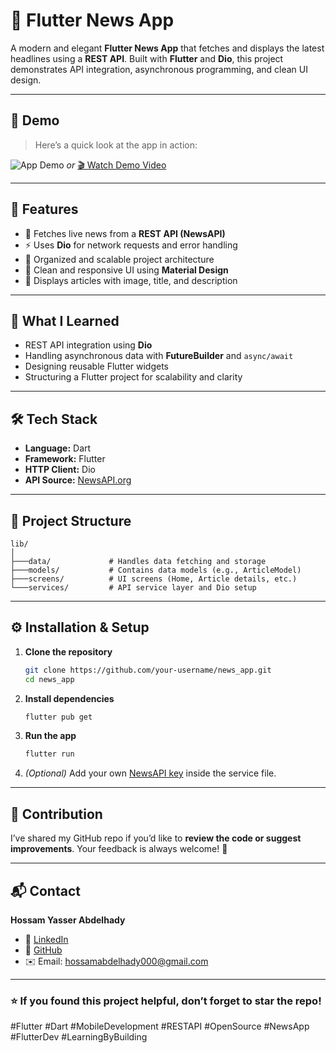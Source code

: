 # 📰 Flutter News App

A modern and elegant **Flutter News App** that fetches and displays the latest headlines using a **REST API**.
Built with **Flutter** and **Dio**, this project demonstrates API integration, asynchronous programming, and clean UI design.

---

## 🎥 Demo

> Here’s a quick look at the app in action:

![App Demo]()
*or*
[🎬 Watch Demo Video]()

---

## 🚀 Features

* 🔗 Fetches live news from a **REST API (NewsAPI)**
* ⚡ Uses **Dio** for network requests and error handling
* 🧩 Organized and scalable project architecture
* 🎨 Clean and responsive UI using **Material Design**
* 📰 Displays articles with image, title, and description

---

## 🧠 What I Learned

* REST API integration using **Dio**
* Handling asynchronous data with **FutureBuilder** and `async/await`
* Designing reusable Flutter widgets
* Structuring a Flutter project for scalability and clarity

---

## 🛠️ Tech Stack

* **Language:** Dart
* **Framework:** Flutter
* **HTTP Client:** Dio
* **API Source:** [NewsAPI.org](https://newsapi.org)

---

## 📂 Project Structure

```
lib/
│
├───data/             # Handles data fetching and storage
├───models/           # Contains data models (e.g., ArticleModel)
├───screens/          # UI screens (Home, Article details, etc.)
└───services/         # API service layer and Dio setup
```

---

## ⚙️ Installation & Setup

1. **Clone the repository**

   ```bash
   git clone https://github.com/your-username/news_app.git
   cd news_app
   ```

2. **Install dependencies**

   ```bash
   flutter pub get
   ```

3. **Run the app**

   ```bash
   flutter run
   ```

4. *(Optional)* Add your own [NewsAPI key](https://newsapi.org) inside the service file.

---

## 🤝 Contribution

I’ve shared my GitHub repo if you’d like to **review the code or suggest improvements**.
Your feedback is always welcome! 🙌

---

## 📬 Contact

**Hossam Yasser Abdelhady**

* 💼 [LinkedIn](https://www.linkedin.com/in/hossam-yasser-abdelhady/)
* 🐙 [GitHub](https://github.com/Hossam-Yaser)
* ✉️ Email: [hossamabdelhady000@gmail.com](hossamabdelhady000@gmail.com)

---

### ⭐ If you found this project helpful, don’t forget to star the repo!

#Flutter #Dart #MobileDevelopment #RESTAPI #OpenSource #NewsApp #FlutterDev #LearningByBuilding
